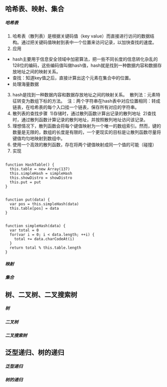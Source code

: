 ## 哈希表、映射、集合
##### 哈希表
1. 哈希表（散列表）是根据关键码值（key value）而直接进行访问的数据结构。通过把关键码值映射到表中一个位置来访问记录，以加快查找的速度。
2. 应用
* hash主要用于信息安全领域中加密算法，把一些不同长度的信息转化杂乱的128位的编码，这些编码值叫做hash值，hash就是找到一种数据内容和数据存放地址之间的映射关系。
* 查找：知道key值之后，直接计算出这个元素在集合中的位置。
* 处理海量数据
3. hash是找到一种数据内容和数据存放地址之间的映射关系。
&nbsp;散列法：元素特征转变为数组下标的方法。
&nbsp;注：两个字符串在hash表中对应位置相同：转成链表，在哈希表的每个入口挂一个链表，保存所有对应的字符串。
4. 散列表的查找步骤
&nbsp;1)存储时，通过散列函数计算出记录的散列地址
&nbsp;2)查找时，通过散列函数计算记录的散列地址，并按照散列地址访问该记录。
5. 理想情况下，散列函数会将每个键值映射为一个唯一的数组索引。然而，键的数量是无限的，数组的长度是有限的，一个更现实的目标是让散列函数尽量将键值均匀地映射到数组中。
6. 使用一个高效的散列函数，存在将两个键值映射成同一个值的可能（碰撞）
7. 实现
<pre><code>
function HashTable() {
  this.table = new Array(137)
  this.simpleHash = simpleHash
  this.showDistro = showDistro
  this.put = put
}
</code></pre>
<pre><code>
function put(data) {
  var pos = this.simpleHash(data)
  this.table[pos] = data
}
</code></pre>
<pre><code>
function simpleHash(data) {
  var total = 0
  for(var i = 0; i < data.length; ++i) {
    total += data.charCodeAt(i)
  }
  return total % this.table.length
}
</code></pre>
##### 映射
##### 集合
## 树、二叉树、二叉搜索树
##### 树
##### 二叉树
##### 二叉搜索树
## 泛型递归、树的递归
##### 泛型递归
##### 树的递归